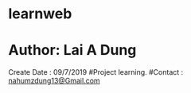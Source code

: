 # learnweb
# Author: Lai A Dung
Create Date : 09/7/2019
#Project learning.
#Contact : nahumzdung13@Gmail.com
